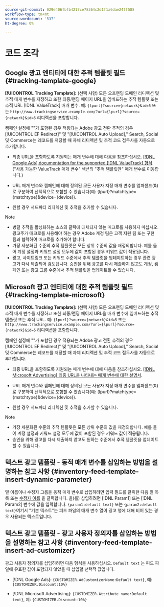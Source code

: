 ```yaml
---
source-git-commit: 029e406fbfb4217ce78364c2d1f1a6dae24ff588
workflow-type: tm+mt
source-wordcount: '537'
ht-degree: 0%

---
```

# 코드 조각

## Google 광고 엔티티에 대한 추적 템플릿 필드 {#tracking-template-google}

<!-- Duplicated from include file because one file has multiple occurrences, which ExL doesn't support. -->

**[!UICONTROL Tracking Template]:** (선택 사항) 모든 오프랜딩 도메인 리디렉션 및 추적 매개 변수를 지정하고 또한 최종/랜딩 페이지 URL을 임베드하는 추적 템플릿 또는 추적 URL [!DNL ValueTrack] 매개 변수. 예: `{lpurl}?source={network}&id=5` 또는 `http://www.trackingservice.example.com/?url={lpurl}?source={network}&id=5` 리디렉션을 포함합니다.

캠페인 설정에 &quot;&quot;가 포함된 경우 적용되는 Adobe 광고 전환 추적의 경우[!UICONTROL EF Redirect]&quot; 및 &quot;[!UICONTROL Auto Upload],&quot; Search, Social 및 Commerce는 레코드를 저장할 때 자체 리디렉션 및 추적 코드 접두사를 자동으로 추가합니다.

* 최종 URL을 포함하도록 지원되는 매개 변수에 대해 다음을 참조하십시오. [[!DNL Google Ads] documentation for the supported [!DNL ValueTrack] 형식](https://support.google.com/google-ads/answer/6305348). (&quot;사용 가능한 ValueTrack 매개 변수&quot; 섹션의 &quot;추적 템플릿만&quot; 매개 변수로 이동합니다.)

* URL 매개 변수와 캠페인에 대해 정의된 모든 사용자 지정 매개 변수를 앰퍼샌드(&amp;)로 구분하여 선택적으로 포함할 수 있습니다(예: {lpurl}?matchtype={matchtype}&amp;device={device}).

* 원할 경우 서드파티 리디렉션 및 추적을 추가할 수 있습니다.

>[!NOTE]
>
>* 병렬 추적을 활성화하는 소스의 클릭에 대체되지 않는 매크로를 사용하지 마십시오. 광고주가 매크로를 사용해야 하는 경우 Adobe 계정 팀은 고객 지원 팀 또는 구현 팀과 협력하여 매크로를 추가해야 합니다.
>* 가장 세분화된 수준의 추적 템플릿은 모든 상위 수준의 값을 재정의합니다. 예를 들어 계정 설정과 키워드 설정 모두에 값이 포함된 경우 키워드 값이 적용됩니다.
>* 광고, 사이트링크 또는 키워드 수준에서 추적 템플릿을 업데이트하는 경우 관련 광고가 다시 제출되어 검토됩니다. 승인을 위해 광고를 다시 제출하지 않고도 계정, 캠페인 또는 광고 그룹 수준에서 추적 템플릿을 업데이트할 수 있습니다.


## Microsoft 광고 엔티티에 대한 추적 템플릿 필드 {#tracking-template-microsoft}

<!-- Search CRUD and bulk edit of Microsoft entity settings -->

**[!UICONTROL Tracking Template]:** (선택 사항) 모든 오프랜딩 도메인 리디렉션 및 추적 매개 변수를 지정하고 또한 최종/랜딩 페이지 URL을 매개 변수에 임베드하는 추적 템플릿 또는 추적 URL. 예: `{lpurl}?source={network}&id=5` 또는 `http://www.trackingservice.example.com/?url={lpurl}?source={network}&id=5` 리디렉션을 포함합니다.

캠페인 설정에 &quot;&quot;가 포함된 경우 적용되는 Adobe 광고 전환 추적의 경우[!UICONTROL EF Redirect]&quot; 및 &quot;[!UICONTROL Auto Upload],&quot; Search, Social 및 Commerce는 레코드를 저장할 때 자체 리디렉션 및 추적 코드 접두사를 자동으로 추가합니다.

* 최종 URL을 포함하도록 지원되는 매개 변수에 대해 다음을 참조하십시오. [[!DNL Microsoft Advertising] 최종 URL을 나타내는 매개 변수에 대한 설명서](https://help.ads.microsoft.com/#apex/3/en/56799).

* URL 매개 변수와 캠페인에 대해 정의된 모든 사용자 지정 매개 변수를 앰퍼샌드(&amp;)로 구분하여 선택적으로 포함할 수 있습니다(예: {lpurl}?matchtype={matchtype}&amp;device={device}).

* 원할 경우 서드파티 리디렉션 및 추적을 추가할 수 있습니다.

<!-- Some entities may need additional/different notes. Try to keep this applicable to all MS entities. -->

>[!NOTE]
>
>* 가장 세분화된 수준의 추적 템플릿은 모든 상위 수준의 값을 재정의합니다. 예를 들어 계정 설정과 키워드 설정 모두에 값이 포함된 경우 키워드 값이 적용됩니다.
>* 승인을 위해 광고를 다시 제출하지 않고도 원하는 수준에서 추적 템플릿을 업데이트할 수 있습니다.


## 텍스트 광고 템플릿 - 동적 매개 변수를 삽입하는 방법을 설명하는 참고 사항 {#inventory-feed-template-insert-dynamic-parameter}

열 이름이나 수정자 그룹을 동적 매개 변수로 삽입하려면 입력 필드를 클릭한 다음 열 목록 또는 [수정자 이름](/help/search-social-commerce/campaign-management/inventory-feeds/modifiers-manage.md) 을 클릭합니다. 을(를) 삽입하려면 [!DNL Param1] 또는 [!DNL Param2] 변수에 값을 입력합니다. `{param1:default text}` 또는 `{param2:default text}`여기서 &quot;기본 텍스트&quot;는 피드 파일의 매개 변수 열이 광고 행에 대해 비어 있는 경우 사용되는 텍스트입니다.

## 텍스트 광고 템플릿 - 광고 사용자 정의자를 삽입하는 방법을 설명하는 참고 사항 {#inventory-feed-template-insert-ad-customizer}

광고 사용자 정의자를 삽입하려면 다음 형식을 사용하십시오. `Default text` 는 피드 파일에 유효한 값이 포함되지 않았을 때 삽입할 선택적 값입니다.

* [!DNL Google Ads]: `{CUSTOMIZER.AdCustomizerName:Default text}`, 예: `{CUSTOMIZER.Discount:10%}`

* [!DNL Microsoft Advertising]: `{CUSTOMIZER.Attribute name:Default text}`, 예: `{CUSTOMIZER.Discount:10%}`
